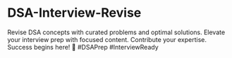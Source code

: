 # DSA-Interview-Revise
Revise DSA concepts with curated problems and optimal solutions. Elevate your interview prep with focused content. Contribute your expertise. Success begins here! 🚀 #DSAPrep #InterviewReady
